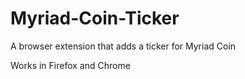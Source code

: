 # Myriad-Coin-Ticker
A browser extension that adds a ticker for Myriad Coin

Works in Firefox and Chrome
